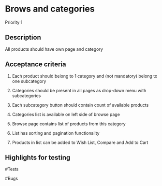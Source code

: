 # Brows and categories 
Priority 1
## Description 
All products should have own page and category
## Acceptance criteria
1)	Each product should belong to 1 category and (not mandatory) belong to one subcategory

2)	Categories should be present in all pages as drop-down menu with subcategories

3)	Each subcategory button should contain count of available products

4)	Categories list is available on left side of browse page

5)	Browse page contains list of products from this category

6)	List has sorting and pagination functionality

7)	Products in list can be added to Wish List, Compare and Add to Cart
 
## Highlights for testing


#Tests

 
#Bugs